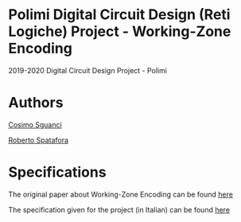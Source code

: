 # Polimi Digital Circuit Design (Reti Logiche) Project - Working-Zone Encoding

2019-2020 Digital Circuit Design Project - Polimi

# Authors

[Cosimo Sguanci](https://www.linkedin.com/in/cosimo-sguanci-93bb05146/)

[Roberto Spatafora](https://www.linkedin.com/in/roberto-spatafora/)


# Specifications

The original paper about Working-Zone Encoding can be found [here](https://github.com/CosimoSguanci/Polimi-Digital-Circuit-Design-Project-2020/blob/main/doc/Musoll-Lang-Cortadella-paper.pdf)

The specification given for the project (in Italian) can be found [here](https://github.com/CosimoSguanci/Polimi-Digital-Circuit-Design-Project-2020/blob/main/doc/PFRL_Specifica_1920.pdf)
